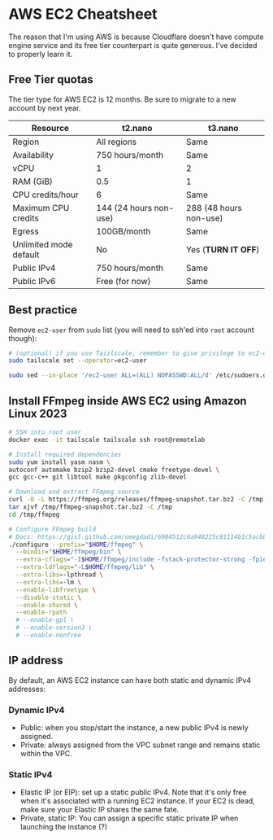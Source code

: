 # AWS EC2 Cheatsheet

<!-- tl;dr starts -->

The reason that I'm using AWS is because Cloudflare doesn't have compute engine service and its free tier counterpart is quite generous. I've decided to properly learn it.

<!-- tl;dr ends -->

## Free Tier quotas

The tier type for AWS EC2 is 12 months. Be sure to migrate to a new account by next year.

| Resource | t2.nano | t3.nano |
| --- | --- | --- |
| Region | All regions | Same |
| Availability | 750 hours/month | Same |
| vCPU | 1 | 2 |
| RAM (GiB) | 0.5 | 1 |
| CPU credits/hour | 6 | Same |
| Maximum CPU credits | 144 (24 hours non-use) | 288 (48 hours non-use) |
| Egress | 100GB/month | Same |
| Unlimited mode default | No | Yes (**TURN IT OFF**) |
| Public IPv4 | 750 hours/month | Same |
| Public IPv6 | Free (for now) | Same |

## Best practice

Remove `ec2-user` from `sudo` list (you will need to ssh'ed into `root` account though):

```sh
# (optional) if you use Taiilscale, remember to give privilege to ec2-user first
sudo tailscale set --operator=ec2-user

sudo sed --in-place '/ec2-user ALL=(ALL) NOPASSWD:ALL/d' /etc/sudoers.d/90-cloud-init-users
```

## Install FFmpeg inside AWS EC2 using Amazon Linux 2023

```sh
# SSH into root user
docker exec -it tailscale tailscale ssh root@remotelab

# Install required dependencies
sudo yum install yasm nasm \
autoconf automake bzip2 bzip2-devel cmake freetype-devel \
gcc gcc-c++ git libtool make pkgconfig zlib-devel

# Download and extract FFmpeg source
curl -O -L https://ffmpeg.org/releases/ffmpeg-snapshot.tar.bz2 -C /tmp
tar xjvf /tmp/ffmpeg-snapshot.tar.bz2 -C /tmp
cd /tmp/ffmpeg

# Configure FFmpeg build
# Docs: https://gist.github.com/omegdadi/6904512c0a948225c81114b1c5acb875
./configure --prefix="$HOME/ffmpeg" \
  --bindir="$HOME/ffmpeg/bin" \
  --extra-cflags="-I$HOME/ffmpeg/include -fstack-protector-strong -fpie -pie -Wl,-z,relro,-z,now -D_FORTIFY_SOURCE=2" \
  --extra-ldflags="-L$HOME/ffmpeg/lib" \
  --extra-libs=-lpthread \
  --extra-libs=-lm \
  --enable-libfreetype \
  --disable-static \
  --enable-shared \
  --enable-rpath 
  # --enable-gpl \
  # --enable-version3 \
  # --enable-nonfree
```

## IP address

By default, an AWS EC2 instance can have both static and dynamic IPv4 addresses:

### Dynamic IPv4

- Public: when you stop/start the instance, a new public IPv4 is newly assigned.
- Private: always assigned from the VPC subnet range and remains static within the VPC.

### Static IPv4

- Elastic IP (or EIP): set up a static public IPv4. Note that it's only free when it's associated with a running EC2 instance. If your EC2 is dead, make sure your Elastic IP shares the same fate.
- Private, static IP: You can assign a specific static private IP when launching the instance (?)
